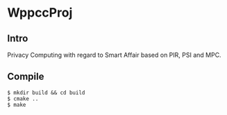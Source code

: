 # WppccProj

## Intro

Privacy Computing with regard to Smart Affair based on PIR, PSI and MPC.

## Compile

```
$ mkdir build && cd build
$ cmake ..
$ make 
```
